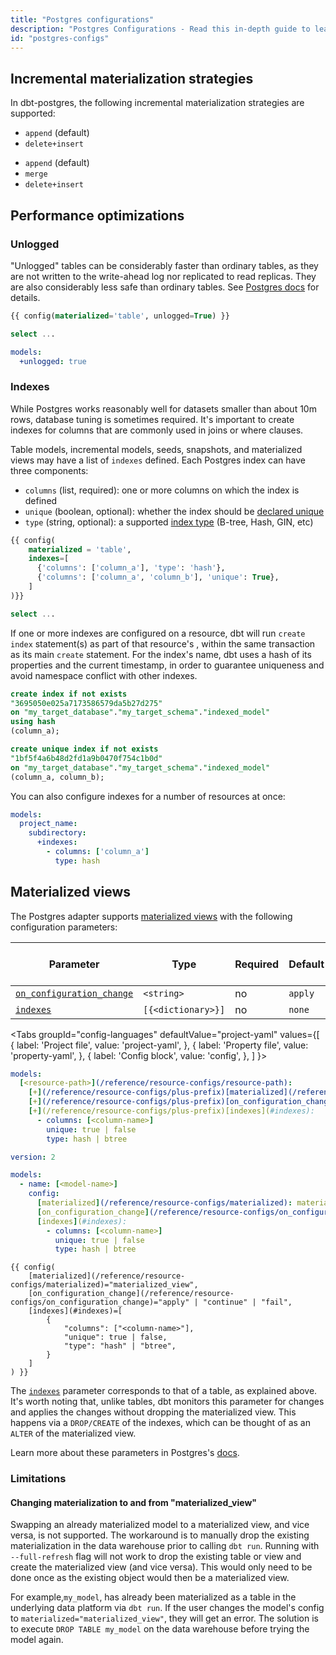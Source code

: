 ```yaml
---
title: "Postgres configurations"
description: "Postgres Configurations - Read this in-depth guide to learn about configurations in dbt."
id: "postgres-configs"
---
```


## Incremental materialization strategies

In dbt-postgres, the following incremental materialization strategies are supported:

<VersionBlock lastVersion="1.5">

- `append` (default)
- `delete+insert`

</VersionBlock>

<VersionBlock firstVersion="1.6">

- `append` (default)
- `merge`
- `delete+insert`

</VersionBlock>


## Performance optimizations

### Unlogged

"Unlogged" tables can be considerably faster than ordinary tables, as they are not written to the write-ahead log nor replicated to read replicas. They are also considerably less safe than ordinary tables. See [Postgres docs](https://www.postgresql.org/docs/current/sql-createtable.html#SQL-CREATETABLE-UNLOGGED) for details.

<File name='my_table.sql'>

```sql
{{ config(materialized='table', unlogged=True) }}

select ...
```

</File>

<File name='dbt_project.yml'>

```yaml
models:
  +unlogged: true
```

</File>

### Indexes

While Postgres works reasonably well for datasets smaller than about 10m rows, database tuning is sometimes required. It's important to create indexes for columns that are commonly used in joins or where clauses.

Table models, incremental models, seeds, snapshots, and materialized views may have a list of `indexes` defined. Each Postgres index can have three components:
- `columns` (list, required): one or more columns on which the index is defined
- `unique` (boolean, optional): whether the index should be [declared unique](https://www.postgresql.org/docs/9.4/indexes-unique.html)
- `type` (string, optional): a supported [index type](https://www.postgresql.org/docs/current/indexes-types.html) (B-tree, Hash, GIN, etc)

<File name='my_table.sql'>

```sql
{{ config(
    materialized = 'table',
    indexes=[
      {'columns': ['column_a'], 'type': 'hash'},
      {'columns': ['column_a', 'column_b'], 'unique': True},
    ]
)}}

select ...
```

</File>

If one or more indexes are configured on a resource, dbt will run `create index` <Term id="ddl" /> statement(s) as part of that resource's <Term id="materialization" />, within the same transaction as its main `create` statement. For the index's name, dbt uses a hash of its properties and the current timestamp, in order to guarantee uniqueness and avoid namespace conflict with other indexes.

```sql
create index if not exists
"3695050e025a7173586579da5b27d275"
on "my_target_database"."my_target_schema"."indexed_model" 
using hash
(column_a);

create unique index if not exists
"1bf5f4a6b48d2fd1a9b0470f754c1b0d"
on "my_target_database"."my_target_schema"."indexed_model" 
(column_a, column_b);
```

You can also configure indexes for a number of resources at once:

<File name='dbt_project.yml'>

```yaml
models:
  project_name:
    subdirectory:
      +indexes:
        - columns: ['column_a']
          type: hash
```

</File>

<VersionBlock firstVersion="1.6">

## Materialized views

The Postgres adapter supports [materialized views](https://www.postgresql.org/docs/current/rules-materializedviews.html)
with the following configuration parameters:

| Parameter                                                                        | Type               | Required | Default | Change Monitoring Support |
|----------------------------------------------------------------------------------|--------------------|----------|---------|---------------------------|
| [`on_configuration_change`](/reference/resource-configs/on_configuration_change) | `<string>`         | no       | `apply` | n/a                       |
| [`indexes`](#indexes)                                                            | `[{<dictionary>}]` | no       | `none`  | alter                     |

<Tabs
  groupId="config-languages"
  defaultValue="project-yaml"
  values={[
    { label: 'Project file', value: 'project-yaml', },
    { label: 'Property file', value: 'property-yaml', },
    { label: 'Config block', value: 'config', },
  ]
}>


<TabItem value="project-yaml">

<File name='dbt_project.yml'>

```yaml
models:
  [<resource-path>](/reference/resource-configs/resource-path):
    [+](/reference/resource-configs/plus-prefix)[materialized](/reference/resource-configs/materialized): materialized_view
    [+](/reference/resource-configs/plus-prefix)[on_configuration_change](/reference/resource-configs/on_configuration_change): apply | continue | fail
    [+](/reference/resource-configs/plus-prefix)[indexes](#indexes):
      - columns: [<column-name>]
        unique: true | false
        type: hash | btree
```

</File>

</TabItem>


<TabItem value="property-yaml">

<File name='models/properties.yml'>

```yaml
version: 2

models:
  - name: [<model-name>]
    config:
      [materialized](/reference/resource-configs/materialized): materialized_view
      [on_configuration_change](/reference/resource-configs/on_configuration_change): apply | continue | fail
      [indexes](#indexes):
        - columns: [<column-name>]
          unique: true | false
          type: hash | btree
```

</File>

</TabItem>


<TabItem value="config">

<File name='models/<model_name>.sql'>

```jinja
{{ config(
    [materialized](/reference/resource-configs/materialized)="materialized_view",
    [on_configuration_change](/reference/resource-configs/on_configuration_change)="apply" | "continue" | "fail",
    [indexes](#indexes)=[
        {
            "columns": ["<column-name>"],
            "unique": true | false,
            "type": "hash" | "btree",
        }
    ]
) }}
```

</File>

</TabItem>

</Tabs>

The [`indexes`](#indexes) parameter corresponds to that of a table, as explained above.
It's worth noting that, unlike tables, dbt monitors this parameter for changes and applies the changes without dropping the materialized view.
This happens via a `DROP/CREATE` of the indexes, which can be thought of as an `ALTER` of the materialized view.

Learn more about these parameters in Postgres's [docs](https://www.postgresql.org/docs/current/sql-creatematerializedview.html).

<VersionBlock firstVersion="1.6" lastVersion="1.6">

### Limitations

#### Changing materialization to and from "materialized_view"

Swapping an already materialized model to a materialized view, and vice versa, is not supported.
The workaround is to manually drop the existing materialization in the data warehouse prior to calling `dbt run`.
Running with `--full-refresh` flag will not work to drop the existing table or view and create the materialized view (and vice versa).
This would only need to be done once as the existing object would then be a materialized view.

For example,`my_model`, has already been materialized as a table in the underlying data platform via `dbt run`.
If the user changes the model's config to `materialized="materialized_view"`, they will get an error.
The solution is to execute `DROP TABLE my_model` on the data warehouse before trying the model again.

</VersionBlock>

</VersionBlock>
